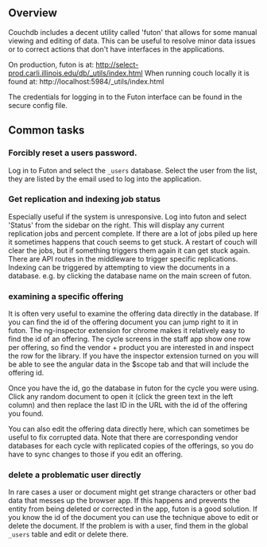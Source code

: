 ## Overview
Couchdb includes a decent utility called 'futon' that allows for some manual viewing and editing of data. This can be
useful to resolve minor data issues or to correct actions that don't have interfaces in the applications.

On production, futon is at: http://select-prod.carli.illinois.edu/db/_utils/index.html
When running couch locally it is found at: http://localhost:5984/_utils/index.html

The credentials for logging in to the Futon interface can be found in the secure config file.

## Common tasks

### Forcibly reset a users password.

Log in to Futon and select the `_users` database.  Select the user from the list, they are listed by the email
used to log into the application.  

### Get replication and indexing job status

Especially useful if the system is unresponsive. Log into futon and select 'Status' from the sidebar on the right. This
will display any current replication jobs and percent complete. If there are a lot of jobs piled up here it sometimes
happens that couch seems to get stuck. A restart of couch will clear the jobs, but if something triggers them again it
can get stuck again. There are API routes in the middleware to trigger specific replications. Indexing can be triggered
by attempting to view the documents in a database. e.g. by clicking the database name on the main screen of futon.

### examining a specific offering

It is often very useful to examine the offering data directly in the database. If you can find the id of the offering
document you can jump right to it in futon. The ng-inspector extension for chrome makes it relatively easy to find the
id of an offering. The cycle screens in the staff app show one row per offering, so find the vendor + product you are
interested in and inspect the row for the library. If you have the inspector extension turned on you will be able to see
the angular data in the $scope tab and that will include the offering id.

Once you have the id, go the database in futon for the cycle you were using. Click any random document to open it (click 
the green text in the left column) and then replace the last ID in the URL with the id of the offering you found.

You can also edit the offering data directly here, which can sometimes be useful to fix corrupted data. Note that there
are corresponding vendor databases for each cycle with replicated copies of the offerings, so you do have to sync changes
to those if you edit an offering.

### delete a problematic user directly

In rare cases a user or document might get strange characters or other bad data that messes up the browser app. If this
happens and prevents the entity from being deleted or corrected in the app, futon is a good solution. If you know the id
of the document you can use the technique above to edit or delete the document. If the problem is with a user, find them
in the global `_users` table and edit or delete there.


